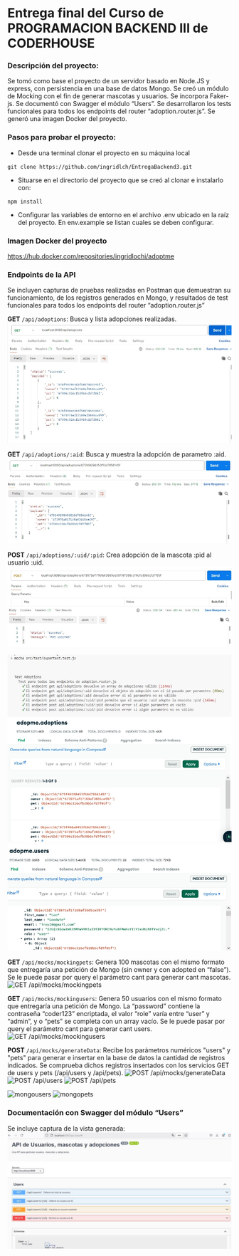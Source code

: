 # Entrega final del Curso de PROGRAMACION BACKEND III de CODERHOUSE

### Descripción del proyecto:

Se tomó como base el proyecto de un servidor basado en Node.JS y express, con persistencia en una base de datos Mongo. Se creó un módulo de Mocking con el fin de generar mascotas y usuarios. Se incorpora Faker-js. Se documentó con Swagger el módulo “Users”. Se desarrollaron los tests funcionales para todos los endpoints del router “adoption.router.js”. Se generó una imagen Docker del proyecto.

### Pasos para probar el proyecto:

- Desde una terminal clonar el proyecto en su máquina local

```batch
git clone https://github.com/ingridlch/EntregaBackend3.git
```

- Situarse en el directorio del proyecto que se creó al clonar e instalarlo con:

```batch
npm install
```

- Configurar las variables de entorno en el archivo .env ubicado en la raíz del proyecto. En env.example se listan cuales se deben configurar.

### Imagen Docker del proyecto

https://hub.docker.com/repositories/ingridlochi/adoptme

### Endpoints de la API

Se incluyen capturas de pruebas realizadas en Postman que demuestran su funcionamiento, de los registros generados en Mongo, y resultados de test funcionales para todos los endpoints del router “adoption.router.js”

**GET** `/api/adoptions`: Busca y lista adopciones realizadas.
![GET /api/adoptions](./src/public/img/GETadoptions.jpg)

**GET** `/api/adoptions/:aid`: Busca y muestra la adopción de parametro :aid.
![GET /api/adoptions/:aid](./src/public/img/GETadoptionsaid.jpg)

**POST** `/api/adoptions/:uid/:pid`: Crea adopción de la mascota :pid al usuario :uid.
![POST /api/adoptions/:uid/:pid](./src/public/img/POSTadoptions.jpg)

![test](./src/public/img/test.jpg)
![mongoadoptions](./src/public/img/mongoadoptions.jpg)
![mongousersadoptions](./src/public/img/mongousersadoptions.jpg)

**GET** `/api/mocks/mockingpets`: Genera 100 mascotas con el mismo formato que entregaría una petición de Mongo (sin owner y con adopted en “false”). Se le puede pasar por query el parámetro cant para generar cant mascotas.
![GET /api/mocks/mockingpets](./src/public/img/mockingpets.jpg)

**GET** `/api/mocks/mockingusers`: Genera 50 usuarios con el mismo formato que entregaría una petición de Mongo. La “password” contiene la contraseña “coder123” encriptada, el valor “role” varía entre “user” y “admin”, y o “pets” se completa con un array vacío. Se le puede pasar por query el parámetro cant para generar cant users.
![GET /api/mocks/mockingusers](./src/public/img/mockingusers.jpg)

**POST** `/api/mocks/generateData`: Recibe los parámetros numéricos "users" y "pets" para generar e insertar en la base de datos la cantidad de registros indicados. Se comprueba dichos registros insertados con los servicios GET de users y pets (/api/users y /api/pets).
![POST /api/mocks/generateData](./src/public/img/generatedata.jpg)
![POST /api/users](./src/public/img/users.jpg)
![POST /api/pets](./src/public/img/pets.jpg)

![mongousers](./src/public/img/mongousers.jpg)
![mongopets](./src/public/img/mongopets.jpg)

### Documentación con Swagger del módulo “Users”

Se incluye captura de la vista generada:
![swagger](./src/public/img/swagger.jpg)
